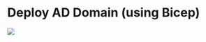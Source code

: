 # Deploy AD Domain (using Bicep)
<a href="https://portal.azure.com/#create/Microsoft.Template/uri/https%3A%2F%2Fraw.githubusercontent.com%2Ftimblewitt%2FTimCo%2Fmaster%2FBuild-AD-Domain-Bicep%2Ftimco.bicep" target="_blank">
    <img src="http://aka.ms/deploytoazurebutton"/>
</a>
